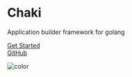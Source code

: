 <!-- _coverpage.md -->

<h1 class="cover-title"> 
Chaki</h1>

<p class="cover-subtitle">
 Application builder framework for golang
</p>

<div class="buttons">
  <a href="#/README"><span>Get Started</span></a> <br>  
  <a href="https://github.com/Trendyol/chaki" target="_blank"><span>GitHub</span></a>
</div>
<!-- background color -->

![color](whitesmoke)